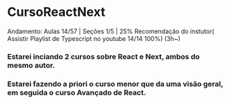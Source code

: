 # CursoReactNext

Andamento: Aulas 14/57 | Seções 1/5 | 25%
Recomendação do instutor( Assistir Playlist de Typescript no youtube 14/14 100%) (3h~)

### Estarei inciando 2 cursos sobre React e Next, ambos do mesmo autor. 
### Estarei fazendo a priori o curso menor que da uma visão geral, em seguida o curso Avançado de React.
